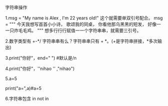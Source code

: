字符串操作

1.msg = "My name is Alex , I'm 22 years old!" 这个就需要单双引号配合。
msg = """
今天我想写⾸首⼩小诗，
歌颂我的同桌，
你看他那乌⿊黑的短发，
好像⼀一只炸⽑毛鸡。
"""
想多⾏行行赋值⼀一个字符串串，就需要三引号。

2.数字类型有 +-*/ 字符串串有么？字符串串只有 + *。(+是字符串拼接，*多次输出)

3.print("你好"，end=" ")   #默认是/n

4.print("你好"，''nihao '' ,"nihao")

5.a=5

  print("a=",a)#a=5

6.字符串包含  in   not in